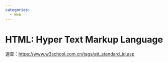```yaml
---
categories:
  - Web
---
```

# HTML: Hyper Text Markup Language

速查：https://www.w3school.com.cn/tags/att_standard_id.asp